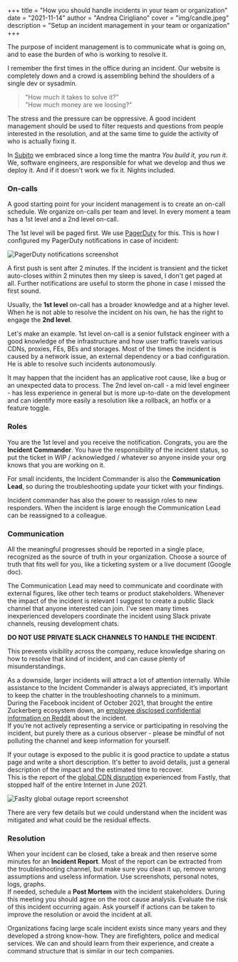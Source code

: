 +++
title = "How you should handle incidents in your team or organization"
date = "2021-11-14"
author = "Andrea Cirigliano"
cover = "img/candle.jpeg"
description = "Setup an incident management in your team or organization"
+++

The purpose of incident management is to communicate what is going on, and to ease the burden of who is working to resolve it.

I remember the first times in the office during an incident. Our website is completely down and a crowd is assembling behind the shoulders of a single dev or sysadmin.

> "How much it takes to solve it?"  
> "How much money are we loosing?"

The stress and the pressure can be oppressive. A good incident management should be used to filter requests and questions from people interested in the resolution, and at the same time to guide the activity of who is actually fixing it.

In [Subito](https://www.subito.it) we embraced since a long time the mantra *You build it, you run it*. We, software engineers, are responsible for what we develop and thus we deploy it. And if it doesn't work we fix it. Nights included.

### On-calls

A good starting point for your incident management is to create an on-call schedule. We organize on-calls per team and level. In every moment a team has a 1st level and a 2nd level on-call.

The 1st level will be paged first. We use [PagerDuty](https://www.pagerduty.com/) for this.
This is how I configured my PagerDuty notifications in case of incident:

![PagerDuty notifications screenshot](/img/incidents_pd_notifications.png "PagerDuty notifications screenshot")

A first push is sent after 2 minutes. If the incident is transient and the ticket auto-closes within 2 minutes then my sleep is saved, I don't get paged at all. Further notifications are useful to storm the phone in case I missed the first sound.

Usually, the **1st level** on-call has a broader knowledge and at a higher level. When he is not able to resolve the incident on his own, he has the right to engage the **2nd level**.

Let's make an example. 1st level on-call is a senior fullstack engineer with a good knowledge of the infrastructure and how user traffic travels various CDNs, proxies, FEs, BEs and storages. Most of the times the incident is caused by a network issue, an external dependency or a bad configuration. He is able to resolve such incidents autonomously.

It may happen that the incident has an applicative root cause, like a bug or an unexpected data to process. The 2nd level on-call - a mid level engineer - has less experience in general but is more up-to-date on the development and can identify more easily a resolution like a rollback, an hotfix or a feature toggle.

### Roles

You are the 1st level and you receive the notification. Congrats, you are the **Incident Commander**. 
You have the responsibility of the incident status, so put the ticket in WIP / acknowledged / whatever so anyone inside your org knows that you are working on it.

For small incidents, the Incident Commander is also the **Communication Lead**, so during the troubleshooting update your ticket with your findings.

Incident commander has also the power to reassign roles to new responders. When the incident is large enough the Communication Lead can be reassigned to a colleague.

### Communication

All the meaningful progresses should be reported in a single place, recognized as the source of truth in your organization. Choose a source of truth that fits well for you, like a ticketing system or a live document (Google doc).

The Communication Lead may need to communicate and coordinate with external figures, like other tech teams or product stakeholders. Whenever the impact of the incident is relevant I suggest to create a public Slack channel that anyone interested can join.
I've seen many times inexperienced developers coordinate the incident using Slack private channels, reusing development chats.

**DO NOT USE PRIVATE SLACK CHANNELS TO HANDLE THE INCIDENT**.

This prevents visibility across the company, reduce knowledge sharing on how to resolve that kind of incident, and can cause plenty of misunderstandings.

As a downside, larger incidents will attract a lot of attention internally. While assistance to the Incident Commander is always appreciated, it’s important to keep the chatter in the troubleshooting channels to a minimum.  
During the Facebook incident of October 2021, that brought the entire Zuckerberg ecosystem down, an [employee disclosed confidential information on Reddit](https://news.ycombinator.com/item?id=28749244) about the incident.  
If you’re not actively representing a service or participating in resolving the incident, but purely there as a curious observer - please be mindful of not polluting the channel and keep information for yourself.

If your outage is exposed to the public it is good practice to update a status page and write a short description. It's better to avoid details, just a general description of the impact and the estimated time to recover.  
This is the report of the [global CDN disruption](https://status.fastly.com/incidents/vpk0ssybt3bj) experienced from Fastly, that stopped half of the entire Internet in June 2021.

![Faslty global outage report screenshot](/img/fastly_report.png "Faslty global outage report screenshot")

There are very few details but we could understand when the incident was mitigated and what could be the residual effects.

### Resolution
When your incident can be closed, take a break and then reserve some minutes for an **Incident Report**. Most of the report can be extracted from the troubleshooting channel, but make sure you clean it up, remove wrong assumptions and useless information. Use screenshots, personal notes, logs, graphs.  
If needed, schedule a **Post Mortem** with the incident stakeholders. During this meeting you should agree on the root cause analysis. Evaluate the risk of this incident occurring again. Ask yourself if actions can be taken to improve the resolution or avoid the incident at all.


Organizations facing large scale incident exists since many years and they developed a strong know-how. They are firefighters, police and medical services. We can and should learn from their experience, and create a command structure that is similar in our tech companies.